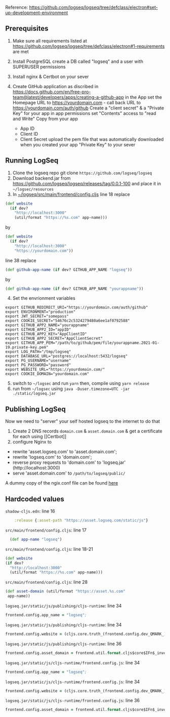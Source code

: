 Reference: https://github.com/logseq/logseq/tree/defclass/electron#set-up-development-environment

## Prerequisites
1. Make sure all requirements listed at https://github.com/logseq/logseq/tree/defclass/electron#1-requirements are met

2. Install PostgreSQL create a DB called "logseq" and a user with SUPERUSER permissions 

4. Install nginx & Certbot on your sever 

5. Create GitHub application as discribed in https://docs.github.com/en/free-pro-team@latest/developers/apps/creating-a-github-app
  in the App set the Homepage URL to https://yourdomain.com - call back URL to https://yourdomain.com/auth/github
  Create a "client secret" & a "Private Key" for your app
  in app permissions set "Contents" access to "read and Write"
  Copy from your app
    * App ID
    * Client ID
    * Client Secret
  upload the pem file that was automatically downloaded when you created your app "Private Key" to your sever


## Running LogSeq 
1. Clone the logseq repo git clone `https://github.com/logseq/logseq`
2. Download backend.jar from https://github.com/logseq/logseq/releases/tag/0.0.1-100 and place it in `~/logsec/resources`
3. In [~/logseq/src/main/frontend/config.cljs](https://github.com/logseq/logseq/blob/master/src/main/frontend/config.cljs)
   line 18 replace
```clojure
(def website
  (if dev?
    "http://localhost:3000"
    (util/format "https://%s.com" app-name)))
```
by
```clojure
(def website
  (if dev?
    "http://localhost:3000"
    "https://yourdomain.com"))
```
   line 38 replace 
```clojure
(def github-app-name (if dev? GITHUB_APP_NAME "logseq"))
```
by
```clojure
(def github-app-name (if dev? GITHUB_APP_NAME "yourappname"))
```

4. Set the envrionment variables
```shell
export GITHUB_REDIRECT_URI="https://yourdomain.com/auth/github"
export ENVIRONMENT="production"
export JWT_SECRET="somepass"
export COOKIE_SECRET="54676c2c5324279480a6ee1af0792588"
export GITHUB_APP2_NAME="yourappname"
export GITHUB_APP2_ID="appID"
export GITHUB_APP2_KEY="AppClientID"
export GITHUB_APP2_SECRET="AppClientSecret"
export GITHUB_APP_PEM="/path/to/github/pem/file/yourappname.2021-01-19.private-key.pem"
export LOG_PATH="/tmp/logseq"
export DATABASE_URL="postgres://localhost:5432/logseq"
export PG_USERNAME="username"
export PG_PASSWORD="password"
export WEBSITE_URL="https://yourdomain.com/"
export COOKIE_DOMAIN="yourdomain.com"
```

5. switch to `~/logsec` and run `yarn` then, compile using `yarn release`
6. run from `~/logsec` using `java -Duser.timezone=UTC -jar ./static/logseq.jar`

## Publishing LogSeq
Now we need to "server" your self hosted logseq to the internet to do that

1. Create 2 DNS records  `domain.com`  & `asset.domain.com` & get a certificate for each using [[Certbot]]
2. configure Nginx to 
- rewrite 'asset.logseq.com' to 'asset.domain.com';
- rewrite 'logseq.com' to 'domain.com';
- reverse proxy requests to  'domain.com' to 'logseq.jar' (http://localhost:3000)
- serve 'asset.domain.com' to `/path/to/logseq/public/`

A dummy copy of the ngix.conf file can be found [here](./ngnix.conf)

## Hardcoded values

`shadow-cljs.edn`: line 16

```clojure
    :release {:asset-path "https://asset.logseq.com/static/js"}
```
 
`src/main/frontend/config.cljs`: line 17

```clojure
  (def app-name "logseq")
```  


`src/main/frontend/config.cljs`: line 18-21

```clojure
(def website
(if dev?
  "http://localhost:3000"
  (util/format "https://%s.com" app-name)))
```  

`src/main/frontend/config.cljs`: line 28

```clojure
(def asset-domain (util/format "https://asset.%s.com"
 app-name))
```  

`logseq.jar/static/js/publishing/cljs-runtime`: line 34

```clojure
frontend.config.app_name = "logseq";
```

`logseq.jar/static/js/publishing/cljs-runtime`: line 34

```clojure
frontend.config.website = (cljs.core.truth_(frontend.config.dev_QMARK_)?"http://localhost:3000":frontend.util.format.cljs$core$IFn$_invoke$arity$variadic("https://%s.com",cljs.core.prim_seq.cljs$core$IFn$_invoke$arity$2([frontend.config.app_name], 0)));
```

`logseq.jar/static/js/publishing/cljs-runtime`: line 36

```clojure
frontend.config.asset_domain = frontend.util.format.cljs$core$IFn$_invoke$arity$variadic("https://asset.%s.com",cljs.core.prim_seq.cljs$core$IFn$_invoke$arity$2([frontend.config.app_name], 0));
```

`logseq.jar/static/js/cljs-runtime/frontend.config.js`: line 34

```clojure
frontend.config.app_name = "logseq";
```

`logseq.jar/static/js/cljs-runtime/frontend.config.js`: line 34

```clojure
frontend.config.website = (cljs.core.truth_(frontend.config.dev_QMARK_)?"http://localhost:3000":frontend.util.format.cljs$core$IFn$_invoke$arity$variadic("https://%s.com",cljs.core.prim_seq.cljs$core$IFn$_invoke$arity$2([frontend.config.app_name], 0)));
```

`logseq.jar/static/js/cljs-runtime/frontend.config.js`: line 36

```clojure
frontend.config.asset_domain = frontend.util.format.cljs$core$IFn$_invoke$arity$variadic("https://asset.%s.com",cljs.core.prim_seq.cljs$core$IFn$_invoke$arity$2([frontend.config.app_name], 0));
```
